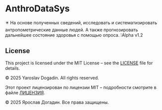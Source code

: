 # AnthroDataSys
✴️ На основе полученных сведений, исследовать и систематизировать антропометрические данные людей. А также прогнозировать дальнейшее состояние здоровья с помощью опроса. ❕Alpha v1.2

## License
This project is licensed under the MIT License – see the [LICENSE](./LICENSE) file for details.

© 2025 Yaroslav Dogadin. All rights reserved.

Этот проект лицензирован по лицензии MIT – подробности смотрите в файле [ЛИЦЕНЗИЯ](./LICENSE).

© 2025 Ярослав Догадин. Все права защищены.
